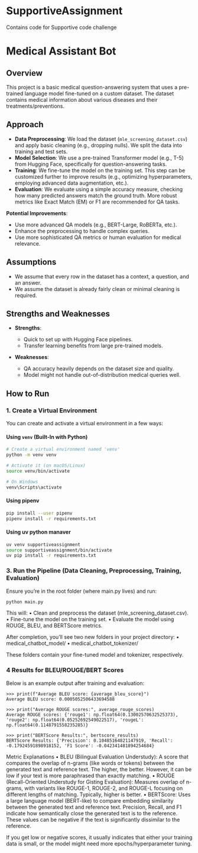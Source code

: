 # SupportiveAssignment
Contains code for Supportive code challenge

# Medical Assistant Bot

## Overview

This project is a basic medical question-answering system that uses a pre-trained language model fine-tuned on a custom dataset. The dataset contains medical information about various diseases and their treatments/preventions.

## Approach

- **Data Preprocessing**: We load the dataset (`mle_screening_dataset.csv`) and apply basic cleaning (e.g., dropping nulls). We split the data into training and test sets.  
- **Model Selection**: We use a pre-trained Transformer model (e.g., T-5) from Hugging Face, specifically for question-answering tasks.  
- **Training**: We fine-tune the model on the training set. This step can be customized further to improve results (e.g., optimizing hyperparameters, employing advanced data augmentation, etc.).  
- **Evaluation**: We evaluate using a simple accuracy measure, checking how many predicted answers match the ground truth. More robust metrics like Exact Match (EM) or F1 are recommended for QA tasks.

**Potential Improvements**:

- Use more advanced QA models (e.g., BERT-Large, RoBERTa, etc.).  
- Enhance the preprocessing to handle complex queries.  
- Use more sophisticated QA metrics or human evaluation for medical relevance.

## Assumptions

- We assume that every row in the dataset has a context, a question, and an answer.  
- We assume the dataset is already fairly clean or minimal cleaning is required.

## Strengths and Weaknesses

- **Strengths**:  
  - Quick to set up with Hugging Face pipelines.  
  - Transfer learning benefits from large pre-trained models.

- **Weaknesses**:  
  - QA accuracy heavily depends on the dataset size and quality.  
  - Model might not handle out-of-distribution medical queries well.

## How to Run

### 1. Create a Virtual Environment

You can create and activate a virtual environment in a few ways:

#### Using `venv` (Built-In with Python)

```bash
# Create a virtual environment named 'venv'
python -m venv venv

# Activate it (on macOS/Linux)
source venv/bin/activate

# On Windows
venv\Scripts\activate
```

#### Using pipenv

```bash 
pip install --user pipenv
pipenv install -r requirements.txt
```

#### Using uv python manaver

```bash
uv venv supportiveassignment
source supportiveassignment/bin/activate
uv pip install -r requirements.txt
```

### 3. Run the Pipeline (Data Cleaning, Preprocessing, Training, Evaluation)

Ensure you’re in the root folder (where main.py lives) and run:

```bash
python main.py
```

This will:
• Clean and preprocess the dataset (mle_screening_dataset.csv).
• Fine-tune the model on the training set.
• Evaluate the model using ROUGE, BLEU, and BERTScore metrics.

After completion, you’ll see two new folders in your project directory:
• medical_chatbot_model/
• medical_chatbot_tokenizer/

These folders contain your fine-tuned model and tokenizer, respectively.


### 4 Results for BLEU/ROUGE/BERT Scores

Below is an example output after training and evaluation:

```
>>> print(f"Average BLEU score: {average_bleu_score}")
Average BLEU score: 0.0005052506433694588

>>> print("Average ROUGE scores:", average_rouge_scores)
Average ROUGE scores: {'rouge1': np.float64(0.13002570632525373), 'rouge2': np.float64(0.05252692549022517), 'rougeL': np.float64(0.1148791558235285)}

>>> print("BERTScore Results:", bertscore_results)
BERTScore Results: {'Precision': 0.10485164821147919, 'Recall': -0.17924591898918152, 'F1 Score': -0.042341481894254684}
```


Metric Explanations
• BLEU (Bilingual Evaluation Understudy):
A score that compares the overlap of n-grams (like words or tokens) between the generated text and reference text. The higher, the better. However, it can be low if your text is more paraphrased than exactly matching.
• ROUGE (Recall-Oriented Understudy for Gisting Evaluation):
Measures overlap of n-grams, with variants like ROUGE-1, ROUGE-2, and ROUGE-L focusing on different lengths of matching. Typically, higher is better.
• BERTScore:
Uses a large language model (BERT-like) to compare embedding similarity between the generated text and reference text. Precision, Recall, and F1 indicate how semantically close the generated text is to the reference. These values can be negative if the text is significantly dissimilar to the reference.

If you get low or negative scores, it usually indicates that either your training data is small, or the model might need more epochs/hyperparameter tuning.
